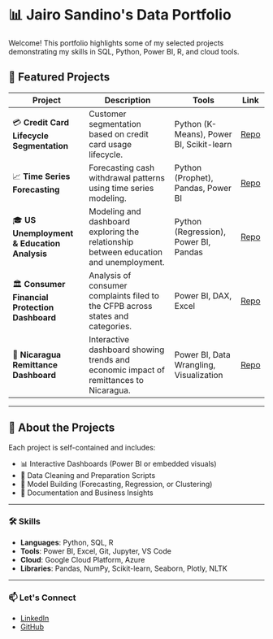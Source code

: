 # 📊 Jairo Sandino's Data Portfolio

Welcome! This portfolio highlights some of my selected projects demonstrating my skills in SQL, Python, Power BI, R, and cloud tools.

## 🚀 Featured Projects

| Project | Description | Tools | Link |
|--------|-------------|-------|------|
| 💳 **Credit Card Lifecycle Segmentation** | Customer segmentation based on credit card usage lifecycle. | Python (K-Means), Power BI, Scikit-learn | [Repo](https://github.com/jisandino/data-portfolio/tree/main/CreditCard-Segmentation) |
| 📈 **Time Series Forecasting** | Forecasting cash withdrawal patterns using time series modeling. | Python (Prophet), Pandas, Power BI | [Repo](https://github.com/jisandino/data-portfolio/tree/main/Time-Series-Forecasting) |
| 🎓 **US Unemployment & Education Analysis** | Modeling and dashboard exploring the relationship between education and unemployment. | Python (Regression), Power BI, Pandas | [Repo](https://github.com/jisandino/data-portfolio/tree/main/US-Unemployment-Education) |
| 🏛️ **Consumer Financial Protection Dashboard** | Analysis of consumer complaints filed to the CFPB across states and categories. | Power BI, DAX, Excel | [Repo](https://github.com/jisandino/data-portfolio/tree/main/CFPB-Dashboard) |
| 💸 **Nicaragua Remittance Dashboard** | Interactive dashboard showing trends and economic impact of remittances to Nicaragua. | Power BI, Data Wrangling, Visualization | [Repo](https://github.com/jisandino/data-portfolio/tree/main/Nicaragua-Remittance) |

---

## 📁 About the Projects

Each project is self-contained and includes:

- 📊 Interactive Dashboards (Power BI or embedded visuals)
- 📁 Data Cleaning and Preparation Scripts
- 🧠 Model Building (Forecasting, Regression, or Clustering)
- 📜 Documentation and Business Insights

---

### 🛠 Skills

- **Languages**: Python, SQL, R
- **Tools**: Power BI, Excel, Git, Jupyter, VS Code
- **Cloud**: Google Cloud Platform, Azure
- **Libraries**: Pandas, NumPy, Scikit-learn, Seaborn, Plotly, NLTK

---

### 📫 Let's Connect

- [LinkedIn](https://www.linkedin.com/in/jairosandino/)
- [GitHub](https://github.com/jisandino)
